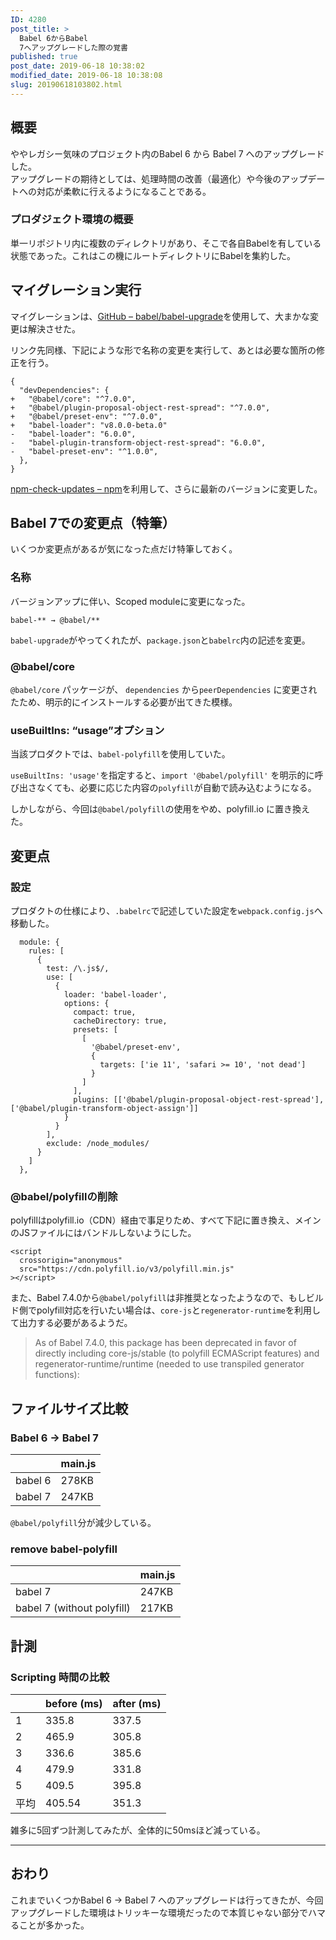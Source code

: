 ```yaml
---
ID: 4280
post_title: >
  Babel 6からBabel
  7へアップグレードした際の覚書
published: true
post_date: 2019-06-18 10:38:02
modified_date: 2019-06-18 10:38:08
slug: 20190618103802.html
---
```

<h2>概要</h2>
<p>ややレガシー気味のプロジェクト内のBabel 6 から Babel 7 へのアップグレードした。<br />
アップグレードの期待としては、処理時間の改善（最適化）や今後のアップデートへの対応が柔軟に行えるようになることである。</p>
<h3>プロダジェクト環境の概要</h3>
<p>単一リポジトリ内に複数のディレクトリがあり、そこで各自Babelを有している状態であった。これはこの機にルートディレクトリにBabelを集約した。</p>
<h2>マイグレーション実行</h2>
<p>マイグレーションは、<a href="https://github.com/babel/babel-upgrade">GitHub &#8211; babel/babel-upgrade</a>を使用して、大まかな変更は解決させた。</p>
<p>リンク先同様、下記にような形で名称の変更を実行して、あとは必要な箇所の修正を行う。</p>
<pre><code class="diff">{
  "devDependencies": {
+   "@babel/core": "^7.0.0",
+   "@babel/plugin-proposal-object-rest-spread": "^7.0.0",
+   "@babel/preset-env": "^7.0.0",
+   "babel-loader": "v8.0.0-beta.0"
-   "babel-loader": "6.0.0",
-   "babel-plugin-transform-object-rest-spread": "6.0.0",
-   "babel-preset-env": "^1.0.0",
  },
}
</code></pre>
<p><a href="https://www.npmjs.com/package/npm-check-updates">npm-check-updates  &#8211;  npm</a>を利用して、さらに最新のバージョンに変更した。</p>
<h2>Babel 7での変更点（特筆）</h2>
<p>いくつか変更点があるが気になった点だけ特筆しておく。</p>
<h3>名称</h3>
<p>バージョンアップに伴い、Scoped moduleに変更になった。</p>
<pre><code>babel-** → @babel/**
</code></pre>
<p><code>babel-upgrade</code>がやってくれたが、<code>package.json</code>と<code>babelrc</code>内の記述を変更。</p>
<h3>@babel/core</h3>
<p><code>@babel/core</code> パッケージが、 <code>dependencies</code> から<code>peerDependencies</code> に変更されたため、明示的にインストールする必要が出てきた模様。</p>
<h3>useBuiltIns: &#8220;usage&#8221;オプション</h3>
<p>当該プロダクトでは、<code>babel-polyfill</code>を使用していた。</p>
<p><code>useBuiltIns: 'usage'</code>を指定すると、<code>import '@babel/polyfill'</code> を明示的に呼び出さなくても、必要に応じた内容の<code>polyfill</code>が自動で読み込むようになる。</p>
<p>しかしながら、今回は<code>@babel/polyfill</code>の使用をやめ、polyfill.io に置き換えた。</p>
<h2>変更点</h2>
<h3>設定</h3>
<p>プロダクトの仕様により、<code>.babelrc</code>で記述していた設定を<code>webpack.config.js</code>へ移動した。</p>
<pre><code class="js">  module: {
    rules: [
      {
        test: /\.js$/,
        use: [
          {
            loader: 'babel-loader',
            options: {
              compact: true,
              cacheDirectory: true,
              presets: [
                [
                  '@babel/preset-env',
                  {
                    targets: ['ie 11', 'safari &gt;= 10', 'not dead']
                  }
                ]
              ],
              plugins: [['@babel/plugin-proposal-object-rest-spread'], ['@babel/plugin-transform-object-assign']]
            }
          }
        ],
        exclude: /node_modules/
      }
    ]
  },
</code></pre>
<h3>@babel/polyfillの削除</h3>
<p>polyfillはpolyfill.io（CDN）経由で事足りため、すべて下記に置き換え、メインのJSファイルにはバンドルしないようにした。</p>
<pre><code class="html">&lt;script
  crossorigin="anonymous"
  src="https://cdn.polyfill.io/v3/polyfill.min.js"
&gt;&lt;/script&gt;
</code></pre>
<p>また、Babel 7.4.0から<code>@babel/polyfill</code>は非推奨となったようなので、もしビルド側でpolyfill対応を行いたい場合は、<code>core-js</code>と<code>regenerator-runtime</code>を利用して出力する必要があるようだ。</p>
<blockquote><p>
  As of Babel 7.4.0, this package has been deprecated in favor of directly including core-js/stable (to polyfill ECMAScript features) and regenerator-runtime/runtime (needed to use transpiled generator functions):
</p></blockquote>
<h2>ファイルサイズ比較</h2>
<h3>Babel 6 -> Babel 7</h3>
<table>
<thead>
<tr>
<th></th>
<th>main.js</th>
</tr>
</thead>
<tbody>
<tr>
<td>babel 6</td>
<td>278KB</td>
</tr>
<tr>
<td>babel 7</td>
<td>247KB</td>
</tr>
</tbody>
</table>
<p><code>@babel/polyfill</code>分が減少している。</p>
<h3>remove babel-polyfill</h3>
<table>
<thead>
<tr>
<th></th>
<th>main.js</th>
</tr>
</thead>
<tbody>
<tr>
<td>babel 7</td>
<td>247KB</td>
</tr>
<tr>
<td>babel 7 (without polyfill)</td>
<td>217KB</td>
</tr>
</tbody>
</table>
<h2>計測</h2>
<h3>Scripting 時間の比較</h3>
<table>
<thead>
<tr>
<th></th>
<th>before (ms)</th>
<th>after (ms)</th>
</tr>
</thead>
<tbody>
<tr>
<td>1</td>
<td>335.8</td>
<td>337.5</td>
</tr>
<tr>
<td>2</td>
<td>465.9</td>
<td>305.8</td>
</tr>
<tr>
<td>3</td>
<td>336.6</td>
<td>385.6</td>
</tr>
<tr>
<td>4</td>
<td>479.9</td>
<td>331.8</td>
</tr>
<tr>
<td>5</td>
<td>409.5</td>
<td>395.8</td>
</tr>
<tr>
<td>平均</td>
<td>405.54</td>
<td>351.3</td>
</tr>
</tbody>
</table>
<p>雑多に5回ずつ計測してみたが、全体的に50msほど減っている。</p>
<hr />
<h2>おわり</h2>
<p>これまでいくつかBabel 6 → Babel 7 へのアップグレードは行ってきたが、今回アップグレードした環境はトリッキーな環境だったので本質じゃない部分でハマることが多かった。</p>